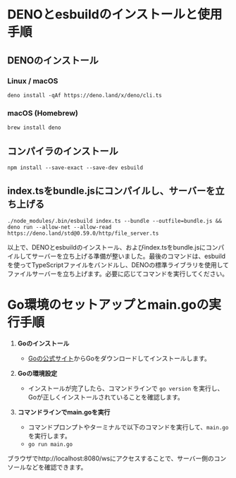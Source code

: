# DENOとesbuildのインストールと使用手順

## DENOのインストール

### Linux / macOS
```
deno install -qAf https://deno.land/x/deno/cli.ts
```

### macOS (Homebrew)
```
brew install deno
```

## コンパイラのインストール
```
npm install --save-exact --save-dev esbuild
```

## index.tsをbundle.jsにコンパイルし、サーバーを立ち上げる
```
./node_modules/.bin/esbuild index.ts --bundle --outfile=bundle.js && deno run --allow-net --allow-read https://deno.land/std@0.59.0/http/file_server.ts
```

以上で、DENOとesbuildのインストール、およびindex.tsをbundle.jsにコンパイルしてサーバーを立ち上げる準備が整いました。最後のコマンドは、esbuildを使ってTypeScriptファイルをバンドルし、DENOの標準ライブラリを使用してファイルサーバーを立ち上げます。必要に応じてコマンドを実行してください。



# Go環境のセットアップとmain.goの実行手順

1. **Goのインストール**

    - [Goの公式サイト](https://golang.org/)からGoをダウンロードしてインストールします。

2. **Goの環境設定**

    - インストールが完了したら、コマンドラインで `go version` を実行し、Goが正しくインストールされていることを確認します。

3. **コマンドラインでmain.goを実行**

    - コマンドプロンプトやターミナルで以下のコマンドを実行して、`main.go` を実行します。
    - `go run main.go`

ブラウザでhttp://localhost:8080/wsにアクセスすることで、サーバー側のコンソールなどを確認できます。
